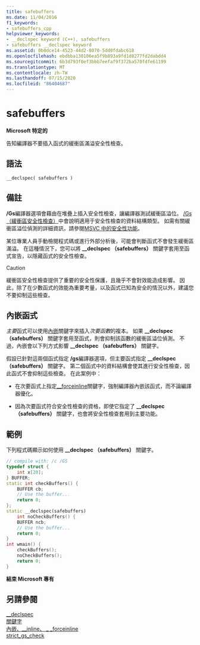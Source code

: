 ```yaml
---
title: safebuffers
ms.date: 11/04/2016
f1_keywords:
- safebuffers_cpp
helpviewer_keywords:
- __declspec keyword (C++), safebuffers
- safebuffers __declspec keyword
ms.assetid: 0b0dce14-4523-44d2-8070-5dd0fdabc618
ms.openlocfilehash: ebdbba130106ea5f9b893a9fd1d8277fd2dabdd4
ms.sourcegitcommit: 6b3d793f0ef3bbb7eefaf9f372ba570fdfe61199
ms.translationtype: MT
ms.contentlocale: zh-TW
ms.lasthandoff: 07/15/2020
ms.locfileid: "86404687"
---
```

# <a name="safebuffers"></a>safebuffers

**Microsoft 特定的**

告知編譯器不要插入函式的緩衝區滿溢安全性檢查。

## <a name="syntax"></a>語法

```
__declspec( safebuffers )
```

## <a name="remarks"></a>備註

**/Gs**編譯器選項會藉由在堆疊上插入安全性檢查，讓編譯器測試緩衝區溢位。 [/Gs （緩衝區安全性檢查）](../build/reference/gs-buffer-security-check.md)中會說明適用于安全性檢查的資料結構類型。 如需有關緩衝區溢位偵測的詳細資訊，請參閱[MSVC 中的安全性功能](https://devblogs.microsoft.com/cppblog/security-features-in-microsoft-visual-c/)。

某位專業人員手動檢閱程式碼或進行外部分析後，可能會判斷函式不會發生緩衝區滿溢。 在這種情況下，您可以將 **__declspec （safebuffers）** 關鍵字套用至函式宣告，以隱藏函式的安全性檢查。

> [!CAUTION]
> 緩衝區安全性檢查提供了重要的安全性保護，且幾乎不會對效能造成影響。 因此，除了在少數函式的效能為重要考量，以及函式已知為安全的情況以外，建議您不要抑制這些檢查。

## <a name="inline-functions"></a>內嵌函式

*主要*函式可以使用[內嵌](inline-functions-cpp.md)關鍵字來插入*次要函數*的複本。 如果 **__declspec （safebuffers）** 關鍵字套用至函式，則會抑制該函數的緩衝區溢位偵測。 不過，內嵌會以下列方式影響 **__declspec （safebuffers）** 關鍵字。

假設已針對這兩個函式指定 **/gs**編譯器選項，但主要函式指定 **__declspec （safebuffers）** 關鍵字。 第二個函式中的資料結構會使其進行安全性檢查，因此函式不會抑制這些檢查。 在此案例中：

- 在次要函式上指定[__forceinline](inline-functions-cpp.md)關鍵字，強制編譯器內嵌該函式，而不論編譯器優化。

- 因為次要函式符合安全性檢查的資格，即使它指定了 **__declspec （safebuffers）** 關鍵字，也會將安全性檢查套用到主要功能。

## <a name="example"></a>範例

下列程式碼顯示如何使用 **__declspec （safebuffers）** 關鍵字。

```cpp
// compile with: /c /GS
typedef struct {
    int x[20];
} BUFFER;
static int checkBuffers() {
    BUFFER cb;
    // Use the buffer...
    return 0;
};
static __declspec(safebuffers)
    int noCheckBuffers() {
    BUFFER ncb;
    // Use the buffer...
    return 0;
}
int wmain() {
    checkBuffers();
    noCheckBuffers();
    return 0;
}
```

**結束 Microsoft 專有**

## <a name="see-also"></a>另請參閱

[__declspec](../cpp/declspec.md)<br/>
[關鍵字](../cpp/keywords-cpp.md)<br/>
[內嵌、__inline、 \_ _forceinline](inline-functions-cpp.md)<br/>
[strict_gs_check](../preprocessor/strict-gs-check.md)
